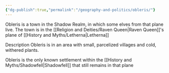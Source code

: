 ```yaml
---
{"dg-publish":true,"permalink":"/geography-and-politics/obleris/"}
---
```


Obleris is a town in the Shadow Realm, in which some elves from that plane live.
The town is in the [[Religion and Deities/Raven Queen\|Raven Queen]]'s plane of [[History and Myths/Letherna\|Letherna]]

Description
Obleris is in an area with small, parcelized villages and cold, withered plants.

Obleris is the only known settlement within the [[History and Myths/Shadowfell\|Shadowfell]] that still remains in that plane
